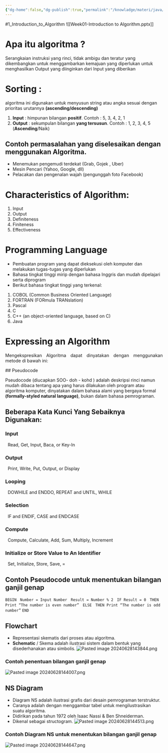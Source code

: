 ```yaml
---
{"dg-home":false,"dg-publish":true,"permalink":"/knowladge/materi/java/1-introduction-to-algorithm/","dgPassFrontmatter":true,"noteIcon":""}
---
```


#1_Introduction_to_Algorithm
![[Week01-Introduction to Algorithm.pptx]]

# **Apa itu algoritma ?**

Serangkaian instruksi yang rinci, tidak ambigu dan teratur yang dikembangkan untuk menggambarkan kemajuan yang diperlukan untuk menghasilkan Output yang diinginkan dari Input yang diberikan

# **Sorting :**
algoritma ini digunakan untuk menyusun string atau angka sesuai dengan prioritas urutannya **(ascending/descending)**
1. **Input** : himpunan bilangan **positif**. Contoh : 5, 3, 4, 2, 1
2. **Output** : sekumpulan bilangan **yang tersusun**. Contoh : 1, 2, 3, 4, 5 (**Ascending**/Naik)

## **Contoh permasalahan yang diselesaikan dengan menggunakan Algoritma**.
- Menemukan pengemudi terdekat (Grab, Gojek , Uber)
- Mesin Pencari (Yahoo, Google, dll)
- Pelacakan dan pengenalan wajah (pengunggah foto Facebook)
# Characteristics of Algorithm: 
1. Input
2. Output
3. Definiteness
4. Finiteness
5. Effectiveness
# Programming Language
- Pembuatan program yang dapat dieksekusi oleh komputer dan melakukan tugas-tugas yang diperlukan
- Bahasa tingkat tinggi mirip dengan bahasa Inggris dan mudah dipelajari serta diprogram
- Berikut bahasa tingkat tinggi yang terkenal:
1. COBOL (Common Business Oriented Language)
2. FORTRAN (FORmula TRANslation)
3. Pascal
4. C
5. C++ (an object-oriented language, based on C)
6. Java
# Expressing an Algorithm
<p align="justify">Mengekspresikan Algoritma dapat dinyatakan dengan menggunakan metode di bawah ini:</p>
## Pseudocode

Pseudocode (diucapkan SOO- doh - kohd ) adalah deskripsi rinci namun mudah dibaca tentang apa yang harus dilakukan oleh program atau algoritma komputer, dinyatakan dalam bahasa alami yang bergaya formal **(formally-styled natural language)**, bukan dalam bahasa pemrograman.

## Beberapa Kata Kunci Yang Sebaiknya Digunakan:
### Input
  Read, Get, Input, Baca, or Key-In
### Output
  Print, Write, Put, Output, or Display
### Looping
  DOWHILE and ENDDO, REPEAT and UNTIL, WHILE
### Selection
  IF and ENDIF, CASE and ENDCASE
### Compute
  Compute, Calculate, Add, Sum, Multiply, Increment
### Initialize or Store Value to An Identifier
  Set, Initialize, Store, Save, =
## Contoh Pseudocode untuk menentukan bilangan ganjil genap
`BEGIN`
  `Number = Input Number`
  `Result = Number % 2`
  `IF Result = 0`
  `THEN Print “The number is even number”`
  `ELSE`
  `THEN Print “The number is odd number”`
`END`

## Flowchart
- Representasi skematis dari proses atau algoritma.
- **Schematic** / Skema adalah ilustrasi sistem dalam bentuk yang disederhanakan atau simbolis.
![Pasted image 20240628143844.png](/img/user/Pasted%20image%2020240628143844.png)
### Contoh penentuan bilangan ganjil genap
![Pasted image 20240628144007.png](/img/user/Pasted%20image%2020240628144007.png)
## NS Diagram
- Diagram NS adalah ilustrasi grafis dari desain pemrograman terstruktur.
- Caranya adalah dengan menggambar tabel untuk mengilustrasikan suatu algoritma.
- Didirikan pada tahun 1972 oleh Isaac Nassi & Ben Shneiderman.
- Dikenal sebagai structogram.
![Pasted image 20240628144513.png](/img/user/Pasted%20image%2020240628144513.png)
### Contoh Diagram NS untuk menentukan bilangan ganjil genap
![Pasted image 20240628144647.png](/img/user/Pasted%20image%2020240628144647.png)
